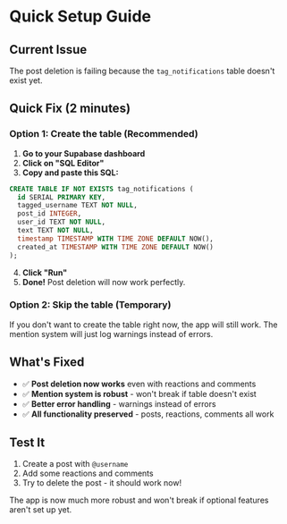 # Quick Setup Guide

## Current Issue
The post deletion is failing because the `tag_notifications` table doesn't exist yet.

## Quick Fix (2 minutes)

### Option 1: Create the table (Recommended)
1. **Go to your Supabase dashboard**
2. **Click on "SQL Editor"**
3. **Copy and paste this SQL:**

```sql
CREATE TABLE IF NOT EXISTS tag_notifications (
  id SERIAL PRIMARY KEY,
  tagged_username TEXT NOT NULL,
  post_id INTEGER,
  user_id TEXT NOT NULL,
  text TEXT NOT NULL,
  timestamp TIMESTAMP WITH TIME ZONE DEFAULT NOW(),
  created_at TIMESTAMP WITH TIME ZONE DEFAULT NOW()
);
```

4. **Click "Run"**
5. **Done!** Post deletion will now work perfectly.

### Option 2: Skip the table (Temporary)
If you don't want to create the table right now, the app will still work. The mention system will just log warnings instead of errors.

## What's Fixed
- ✅ **Post deletion now works** even with reactions and comments
- ✅ **Mention system is robust** - won't break if table doesn't exist
- ✅ **Better error handling** - warnings instead of errors
- ✅ **All functionality preserved** - posts, reactions, comments all work

## Test It
1. Create a post with `@username`
2. Add some reactions and comments
3. Try to delete the post - it should work now!

The app is now much more robust and won't break if optional features aren't set up yet.
